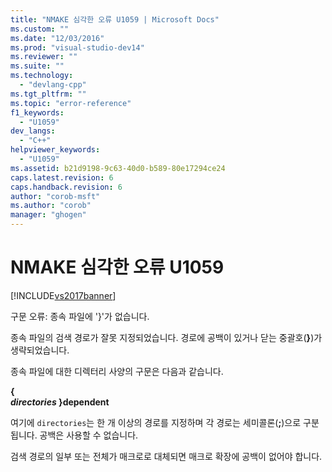 ```yaml
---
title: "NMAKE 심각한 오류 U1059 | Microsoft Docs"
ms.custom: ""
ms.date: "12/03/2016"
ms.prod: "visual-studio-dev14"
ms.reviewer: ""
ms.suite: ""
ms.technology: 
  - "devlang-cpp"
ms.tgt_pltfrm: ""
ms.topic: "error-reference"
f1_keywords: 
  - "U1059"
dev_langs: 
  - "C++"
helpviewer_keywords: 
  - "U1059"
ms.assetid: b21d9198-9c63-40d0-b589-80e17294ce24
caps.latest.revision: 6
caps.handback.revision: 6
author: "corob-msft"
ms.author: "corob"
manager: "ghogen"
---
```

# NMAKE 심각한 오류 U1059
[!INCLUDE[vs2017banner](../../assembler/inline/includes/vs2017banner.md)]

구문 오류: 종속 파일에 '}'가 없습니다.  
  
 종속 파일의 검색 경로가 잘못 지정되었습니다.  경로에 공백이 있거나 닫는 중괄호\(**}**\)가 생략되었습니다.  
  
 종속 파일에 대한 디렉터리 사양의 구문은 다음과 같습니다.  
  
 **{**   
 ***directories* }dependent**  
  
 여기에 `directories`는 한 개 이상의 경로를 지정하며 각 경로는 세미콜론\(**;**\)으로 구분됩니다.  공백은 사용할 수 없습니다.  
  
 검색 경로의 일부 또는 전체가 매크로로 대체되면 매크로 확장에 공백이 없어야 합니다.
